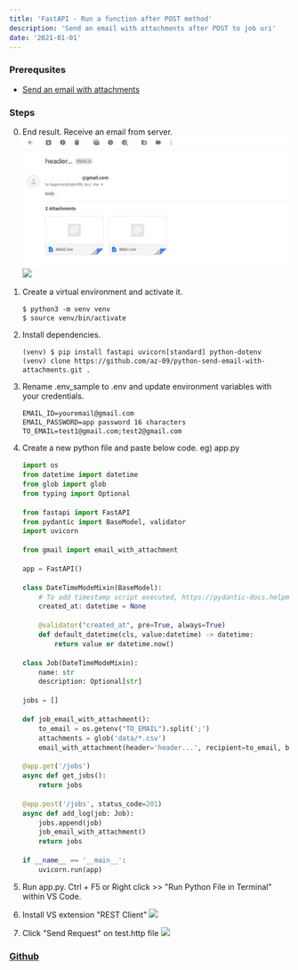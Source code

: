 ```yaml
---
title: 'FastAPI - Run a function after POST method'
description: 'Send an email with attachments after POST to job uri'
date: '2021-01-01'
---
```

### Prerequsites
- [Send an email with attachments](https://www.taeheechoi.com/posts/python-send-%20an-email-with-attachments) 

### Steps
0. End result. Receive an email from server.
    ![](https://github.com/az-09/python-send-email-with-attachments/blob/master/images/0.jpg?raw=true)
    ![](https://github.com/az-09/fastapi-run-script-after-post/blob/main/images/0.jpg?raw=true)


1. Create a virtual environment and activate it.
    ```
    $ python3 -m venv venv
    $ source venv/bin/activate
    ```
2. Install dependencies. 
    ```
    (venv) $ pip install fastapi uvicorn[standard] python-dotenv
    (venv) clone https://github.com/az-09/python-send-email-with-attachments.git .
    ```
3. Rename .env_sample to .env and update environment variables with your credentials.
    ```
    EMAIL_ID=youremail@gmail.com
    EMAIL_PASSWORD=app password 16 characters
    TO_EMAIL=test1@gmail.com;test2@gmail.com
    ```
4. Create a new python file and paste below code.  eg) app.py
    ```python
    import os
    from datetime import datetime
    from glob import glob
    from typing import Optional

    from fastapi import FastAPI
    from pydantic import BaseModel, validator
    import uvicorn

    from gmail import email_with_attachment

    app = FastAPI()

    class DateTimeModeMixin(BaseModel):
        # To add timestamp script executed, https://pydantic-docs.helpmanual.io/usage/validators/
        created_at: datetime = None

        @validator("created_at", pre=True, always=True)
        def default_datetime(cls, value:datetime) -> datetime:
            return value or datetime.now()

    class Job(DateTimeModeMixin):
        name: str
        description: Optional[str]

    jobs = []

    def job_email_with_attachment():
        to_email = os.getenv("TO_EMAIL").split(';')
        attachments = glob('data/*.csv')
        email_with_attachment(header='header...', recipient=to_email, body='body...', attachments=attachments)

    @app.get('/jobs')
    async def get_jobs():
        return jobs

    @app.post('/jobs', status_code=201)
    async def add_log(job: Job):
        jobs.append(job)
        job_email_with_attachment()
        return jobs

    if __name__ == '__main__':
        uvicorn.run(app)
    ```

5. Run app.py. Ctrl + F5 or Right click >> "Run Python File in Terminal" within VS Code.

6. Install VS extension "REST Client"
    ![](https://github.com/az-09/fastapi-run-script-after-post/blob/main/images/1.jpg?raw=true)


7. Click "Send Request" on test.http file
    ![](https://github.com/az-09/fastapi-run-script-after-post/blob/main/images/2.jpg?raw=true)

### [Github](https://github.com/az-09/fastapi-run-script-after-post.git)